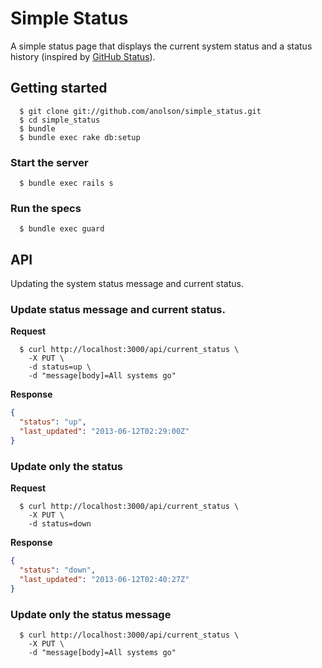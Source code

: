 # Simple Status

A simple status page that displays the current system status and a status history (inspired by [GitHub Status](http://status.github.com)).

## Getting started
```
  $ git clone git://github.com/anolson/simple_status.git
  $ cd simple_status
  $ bundle
  $ bundle exec rake db:setup
```

### Start the server
```
  $ bundle exec rails s
```

### Run the specs
```
  $ bundle exec guard
```

## API

Updating the system status message and current status.

### Update status message and current status.

**Request**
```
  $ curl http://localhost:3000/api/current_status \
    -X PUT \
    -d status=up \
    -d "message[body]=All systems go"
```

**Response**
```json
{
  "status": "up",
  "last_updated": "2013-06-12T02:29:00Z"
}
```

### Update only the status

**Request**
```
  $ curl http://localhost:3000/api/current_status \
    -X PUT \
    -d status=down
```

**Response**
```json
{
  "status": "down",
  "last_updated": "2013-06-12T02:40:27Z"
}
```

### Update only the status message
```
  $ curl http://localhost:3000/api/current_status \
    -X PUT \
    -d "message[body]=All systems go"
```

